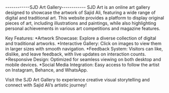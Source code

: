 ------------SJD Art Gallery------------
SJD Art is an online art gallery designed to showcase the artwork of Sajid Ali, featuring a wide range of digital and traditional art. 
This website provides a platform to display original pieces of art, including illustrations and paintings, 
while also highlighting personal achievements in various art competitions and magazine features.

Key Features:
*Artwork Showcase: 
          Explore a diverse collection of digital and traditional artworks.
*Interactive Gallery: 
          Click on images to view them in larger sizes with smooth navigation.
*Feedback System: 
          Visitors can like, dislike, and leave feedback, with live updates on interaction counts.
*Responsive Design: 
          Optimized for seamless viewing on both desktop and mobile devices.
*Social Media Integration: 
          Easy access to follow the artist on Instagram, Behance, and WhatsApp.

          
Visit the SJD Art Gallery to experience creative visual storytelling and connect with Sajid Ali’s artistic journey!
